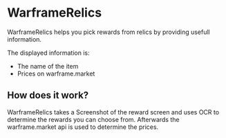 # WarframeRelics
WarframeRelics helps you pick rewards from relics by providing usefull information.

The displayed information is:

- The name of the item
- Prices on warframe.market

## How does it work?
WarframeRelics takes a Screenshot of the reward screen and uses OCR to determine the rewards you can choose from. Afterwards the warframe.market api is used to determine the prices.

